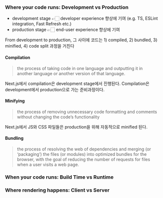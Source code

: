 ### Where your code runs: Development vs Production

- development stage 👉🏻 developer experience 향상에 기여 (e.g. TS, ESLint integration, Fast Refresh etc.)
- production stage 👉🏻 end-user experience 향상에 기여

From development to production, 그 사이에 코드는 1) compiled, 2) bundled, 3) minified, 4) code split 과정을 거친다

#### Compilation

> the process of taking code in one language and outputting it in another language or another version of that language.

Next.js에서 compilation은 development stage에서 진행된다. Compilation은 development에서 production으로 가는 준비과정이다.

#### Minifying

> the process of removing unnecessary code formatting and comments without changing the code’s functionality

Next.js에서 JS와 CSS 파일들은 production을 위해 자동적으로 minified 된다.

#### Bundling

> the process of resolving the web of dependencies and merging (or ‘packaging’) the files (or modules) into optimized bundles for the browser, with the goal of reducing the number of requests for files when a user visits a web page.

### When your code runs: Build Time vs Runtime

### Where rendering happens: Client vs Server
